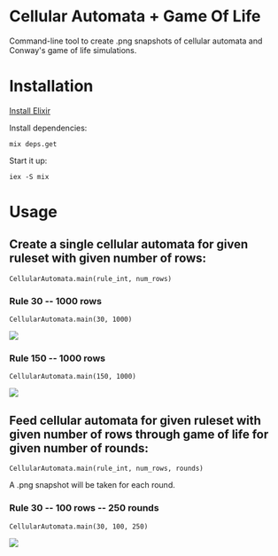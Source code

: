 # Cellular Automata + Game Of Life
Command-line tool to create .png snapshots of cellular automata and Conway's game of life simulations.

# Installation
[Install Elixir](https://elixir-lang.org/install.html)

Install dependencies:

```mix deps.get```

Start it up:

```iex -S mix```

# Usage

## Create a single cellular automata for given ruleset with given number of rows:

```CellularAutomata.main(rule_int, num_rows)```

### Rule 30 -- 1000 rows

```CellularAutomata.main(30, 1000)```

![](https://i.imgur.com/L0jjckx.png)

### Rule 150 -- 1000 rows

```CellularAutomata.main(150, 1000)```

![](https://imgur.com/HwAPI4X.png)

## Feed cellular automata for given ruleset with given number of rows through game of life for given number of rounds:

```CellularAutomata.main(rule_int, num_rows, rounds)```

A .png snapshot will be taken for each round.

### Rule 30 -- 100 rows -- 250 rounds

```CellularAutomata.main(30, 100, 250)```

![](https://i.imgur.com/ma88Vuv.gif)

